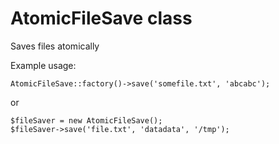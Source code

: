 # AtomicFileSave class

Saves files atomically

Example usage:

    AtomicFileSave::factory()->save('somefile.txt', 'abcabc');

or

    $fileSaver = new AtomicFileSave();
    $fileSaver->save('file.txt', 'datadata', '/tmp');

